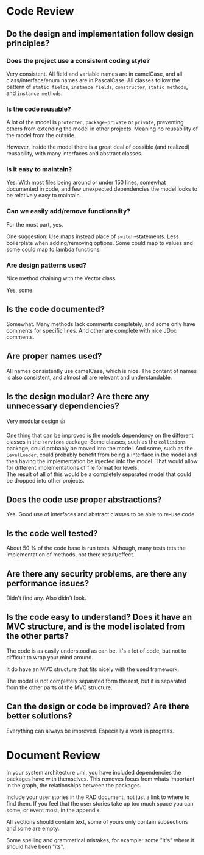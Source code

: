 # Code Review

## Do the design and implementation follow design principles?

### Does the project use a consistent coding style?

Very consistent. All field and variable names are in camelCase, and all class/interface/enum names are in PascalCase. All classes follow the pattern of `static fields`, `instance fields`, `constructor`, `static methods`, and `instance methods`.

### Is the code reusable?

A lot of the model is `protected`, `package-private` or `private`, preventing others from extending the model in other projects. Meaning no reusability of the model from the outside.

However, inside the model there is a great deal of possible (and realized) reusability, with many interfaces and abstract classes.

### Is it easy to maintain?

Yes. With most files being around or under 150 lines, somewhat documented in code, and few unexpected dependencies the model looks to be relatively easy to maintain.

### Can we easily add/remove functionality?

For the most part, yes.

One suggestion: Use maps instead place of `switch`-statements. Less boilerplate when adding/removing options. Some could map to values and some could map to lambda functions.

### Are design patterns used?

Nice method chaining with the Vector class.

Yes, some.

## Is the code documented?

Somewhat. Many methods lack comments completely, and some only have comments for specific lines. And other are complete with nice JDoc comments.

## Are proper names used?

All names consistently use camelCase, which is nice. The content of names is also consistent, and almost all are relevant and understandable.

## Is the design modular? Are there any unnecessary dependencies?

Very modular design 👍

One thing that can be improved is the models dependency on the different classes in the `services` package. Some classes, such as the `collisions` package, could probably be moved into the model. And some, such as the `LevelLoader`, could probably benefit from being a interface in the model and then having the implementation be injected into the model. That would allow for different implementations of file format for levels.  
The result of all of this would be a completely separated model that could be dropped into other projects.

## Does the code use proper abstractions?

Yes. Good use of interfaces and abstract classes to be able to re-use code.

## Is the code well tested?

About 50 % of the code base is run tests. Although, many tests tets the implementation of methods, not there result/effect.

## Are there any security problems, are there any performance issues?

Didn't find any. Also didn't look.

## Is the code easy to understand? Does it have an MVC structure, and is the model isolated from the other parts?

The code is as easily understood as can be. It's a lot of code, but not to difficult to wrap your mind around.

It do have an MVC structure that fits nicely with the used framework.

The model is not completely separated form the rest, but it is separated from the other parts of the MVC structure.

## Can the design or code be improved? Are there better solutions?

Everything can always be improved. Especially a work in progress.

# Document Review

In your system architecture uml, you have included dependencies the packages have with themselves. This removes focus from whats important in the graph, the relationships between the packages.

Include your user stories in the RAD document, not just a link to where to find them. If you feel that the user stories take up too much space you can some, or event most, in the appendix.

All sections should contain text, some of yours only contain subsections and some are empty.

Some spelling and grammatical mistakes, for example: some "it's" where it should have been "its".